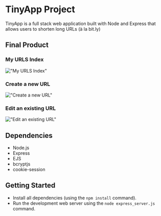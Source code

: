 # TinyApp Project

TinyApp is a full stack web application built with Node and Express that allows users to shorten long URLs (à la bit.ly)

## Final Product

### My URLS Index

!["My URLS Index"](https://github.com/vorotyna/tinyapp/blob/main/docs/urls_index.png?raw=true)

### Create a new URL

!["Create a new URL"](https://github.com/vorotyna/tinyapp/blob/main/docs/urls_new.png?raw=true)

### Edit an existing URL

!["Edit an existing URL"](https://github.com/vorotyna/tinyapp/blob/main/docs/urls_show.png?raw=true)

## Dependencies

- Node.js
- Express
- EJS
- bcryptjs
- cookie-session

## Getting Started

- Install all dependencies (using the `npm install` command).
- Run the development web server using the `node express_server.js` command.

